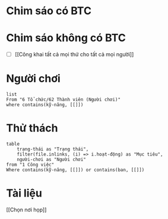 # Chim sáo có BTC

# Chim sáo không có BTC
- [ ] [[Công khai tất cả mọi thứ cho tất cả mọi người]]



# Người chơi
```dataview
list
From "6 Tổ chức/62 Thành viên (Người chơi)" 
where contains(kỹ-năng, [[]])
```

# Thử thách
```dataview
table 
	trạng-thái as "Trạng thái", 
	filter(file.inlinks, (i) => i.hoạt-động) as "Mục tiêu",
	người-chơi as "Người chơi"
from "1 Công việc"
Where contains(kỹ-năng, [[]]) or contains(ban, [[]])
```

# Tài liệu
[[Chọn nơi họp]]

